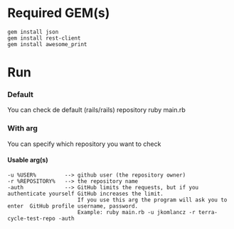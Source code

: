 # Required GEM(s)
    gem install json
    gem install rest-client
    gem install awesome_print
# Run
### Default
You can check de default (rails/rails) repository
    ruby main.rb
### With arg
You can specify which repository you want to check

#### Usable arg(s)
    -u %USER%         --> github user (the repository owner)
    -r %REPOSITORY%   --> the repository name
    -auth             --> GitHub limits the requests, but if you authenticate yourself GitHub increases the limit.
                          If you use this arg the program will ask you to enter  GitHub profile username, password.
                          Example: ruby main.rb -u jkomlancz -r terra-cycle-test-repo -auth
